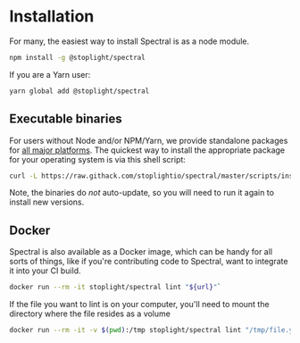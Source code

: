 # Installation

For many, the easiest way to install Spectral is as a node module.

```bash
npm install -g @stoplight/spectral
```

If you are a Yarn user:

```bash
yarn global add @stoplight/spectral
```

## Executable binaries

For users without Node and/or NPM/Yarn, we provide standalone packages for
[all major platforms](https://github.com/stoplightio/spectral/releases). The quickest way to install the appropriate
package for your operating system is via this shell script:

```bash
curl -L https://raw.githack.com/stoplightio/spectral/master/scripts/install.sh | sh
```

Note, the binaries do _not_ auto-update, so you will need to run it again to install new versions.

## Docker

Spectral is also available as a Docker image, which can be handy for all sorts of things, like if you're contributing
code to Spectral, want to integrate it into your CI build.

```bash
docker run --rm -it stoplight/spectral lint "${url}"`
```

If the file you want to lint is on your computer, you'll need to mount the directory where the file resides as a volume

```bash
docker run --rm -it -v $(pwd):/tmp stoplight/spectral lint "/tmp/file.yaml"
```
